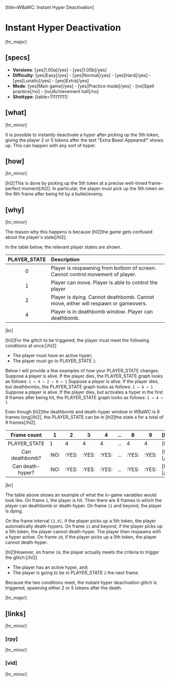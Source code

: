 [title=WBaWC: Instant Hyper Deactivation]
# Instant Hyper Deactivation
[hr_major]
## [specs]

* **Versions**: [yes]1.00a[/yes] - [yes]1.00b[/yes]
* **Difficulty**: [yes]Easy[/yes] - [yes]Normal[/yes] - [yes]Hard[/yes] - [yes]Lunatic[/yes] - [yes]Extra[/yes]
* **Mode**: [yes]Main game[/yes] -  [yes]Practice mode[/yes] - [no]Spell practice[/no] - [no]Achievement hall[/no]
* **Shottype**: [table=111111111]


## [what] 
[hr_minor]

It is possible to instantly deactivate a hyper after picking up the 5th token, giving the player 2 or 5 tokens after the text "Extra Beast Appeared!" shows up. This can happen with any sort of hyper.

## [how]
[hr_minor]

[hl2]This is done by picking up the 5th token at a precise well-timed frame-perfect moment[/hl2]. In particular, the player must pick up the 5th token on the 9th frame after being hit by a bullet/enemy.


## [why]
[hr_minor]

The reason why this happens is because [hl2]the game gets confused about the player's state[/hl2].

In the table below, the relevant player states are shown.

| PLAYER_STATE | Description |
|:------------:|:-----------|
|       0      | Player is respawning from bottom of screen. Cannot control movement of player. |
|       1      | Player can move. Player is able to control the player|
|       2      | Player is dying. Cannot deathbomb. Cannot move, either will respawn or gameovers.|
|       4      | Player is in deathbomb window. Player can deathbomb.|
[br]

[hl2]For the glitch to be triggered, the player must meet the following conditions at once:[/hl2]
+ The player must have an active hyper;
+ The player must go to PLAYER_STATE ``2``.

Below I will provide a few examples of how your PLAYER\_STATE changes.
Suppose a player is alive. If the player dies, the PLAYER\_STATE graph looks as follows:
``1 → 4 → 2 → 0 → 1``
Suppose a player is alive. If the player dies, but deathbombs, the PLAYER\_STATE graph looks as follows:
``1 → 4 → 1``
Suppose a player is alive. If the player dies, but activates a hyper in the first 8 frames after being hit, the PLAYER\_STATE graph looks as follows:
``1 → 4 → 1``

Even though [hl2]the deathbomb and death-hyper window in WBaWC is 8 frames long[/hl2], the PLAYER\_STATE can be in [hl2]the state ``4`` for a total of 9 frames[/hl2].

|  Frame count | 1 | 2 | 3 | 4 |... | 8 | 9 | [hl1]10[/hl1] | 11 | 
|:------------:|---|---|---|---|---|---|---|----|----|
| PLAYER_STATE | 1 | 4 | 4 | 4 | ... | 4 | 4 | [hl1]4[/hl1]  | 2  |
| Can deathbomb? | :NO: | :YES: |:YES: |:YES:|  ... | :YES: | :YES: | [hl1]:NO:[/hl1]  | :NO:  |
| Can death-hyper? | :NO: | :YES: | :YES: |:YES:| ... | :YES: | :YES: | [hl1]:NO:[/hl1]  | :NO:  | 
[br]

The table above shows an example of what the in-game variables would look like. 
On frame ``2``, the player is hit. Then there are 8 frames in which the player can deathbomb or death-hyper. On frame ``11`` and beyond, the player is dying.

On the frame interval ``[2,9]``, if the player picks up a 5th token, the player automatically death-hypers. 
On frame ``11`` and beyond, if the player picks up a 5th token, the player cannot death-hyper. The player then respawns with a hyper active.
On frame ``10``, if the player picks up a 5th token, the player cannot death-hyper.

[hl2]However, on frame ``10``, the player actually meets the criteria to trigger the glitch:[/hl2]
+ The player has an active hyper, and;
+ The player is going to be in PLAYER_STATE ``2`` the next frame.

Because the two conditions meet, the instant hyper deactivation glitch is triggered, spawning either 2 or 5 tokens after the death.


[hr_major]
## [links]
[hr_minor]
### [rpy]
[hr_minor]
### [vid]
[hr_minor]
